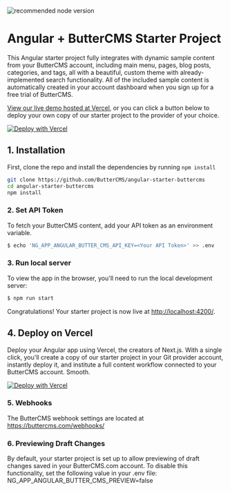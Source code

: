 ![recommended node version](https://img.shields.io/badge/node-v16-green)

# Angular + ButterCMS Starter Project

This Angular starter project fully integrates with dynamic sample content from your ButterCMS account, including main menu, pages, blog posts, categories, and tags, all with a beautiful, custom theme with already-implemented search functionality. All of the included sample content is automatically created in your account dashboard when you sign up for a free trial of ButterCMS.

[View our live demo hosted at Vercel](https://test.vercel.app/), or you can click a button below to deploy your own copy of our starter
project to the provider of your choice.

[![Deploy with Vercel](https://vercel.com/button)](https://vercel.com/new/clone?repository-url=https%3A%2F%2Fgithub.com%2FButterCMS%2Fangular-starter-buttercms&env=NG_APP_ANGULAR_BUTTER_CMS_API_KEY&envDescription=Your%20ButterCMS%20API%20Token&envLink=https%3A%2F%2Fbuttercms.com%2Fsettings%2F&project-name=angular-starter-buttercms&repo-name=angular-starter-buttercms&redirect-url=https%3A%2F%2Fbuttercms.com%2Fonboarding%2Fvercel-starter-deploy-callback%2F&production-deploy-hook=Deploy%20Triggered%20from%20ButterCMS&demo-title=ButterCMS%20Angular%20Starter&demo-description=Fully%20integrated%20with%20your%20ButterCMS%20account&demo-url=https%3A%2F%2Ftest.vercel.app%2F&demo-image=https://cdn.buttercms.com/r0tGK8xFRti2iRKBJ0eY&repository-name=angular-starter-buttercms) 

## 1. Installation

First, clone the repo and install the dependencies by running `npm install`

```bash
git clone https://github.com/ButterCMS/angular-starter-buttercms
cd angular-starter-buttercms
npm install
```

### 2. Set API Token

To fetch your ButterCMS content, add your API token as an environment variable.

```bash
$ echo 'NG_APP_ANGULAR_BUTTER_CMS_API_KEY=<Your API Token>' >> .env
```

### 3. Run local server

To view the app in the browser, you'll need to run the local development server:

```bash
$ npm run start
```

Congratulations! Your starter project is now live at [http://localhost:4200/](http://localhost:4200/).

## 4. Deploy on Vercel

Deploy your Angular app using Vercel, the creators of Next.js. With a single click, you'll create a copy of our starter project in your Git provider account, instantly deploy it, and institute a full content workflow connected to your ButterCMS account. Smooth.

[![Deploy with Vercel](https://vercel.com/button)](https://vercel.com/new/clone?repository-url=https%3A%2F%2Fgithub.com%2FButterCMS%2Fangular-starter-buttercms&env=NG_APP_ANGULAR_BUTTER_CMS_API_KEY&envDescription=Your%20ButterCMS%20API%20Token&envLink=https%3A%2F%2Fbuttercms.com%2Fsettings%2F&project-name=angular-starter-buttercms&repo-name=angular-starter-buttercms&redirect-url=https%3A%2F%2Fbuttercms.com%2Fonboarding%2Fvercel-starter-deploy-callback%2F&production-deploy-hook=Deploy%20Triggered%20from%20ButterCMS&demo-title=ButterCMS%20Angular%20Starter&demo-description=Fully%20integrated%20with%20your%20ButterCMS%20account&demo-url=https%3A%2F%2Ftest.vercel.app%2F&demo-image=https://cdn.buttercms.com/r0tGK8xFRti2iRKBJ0eY&repository-name=angular-starter-buttercms) 

### 5. Webhooks

The ButterCMS webhook settings are located at https://buttercms.com/webhooks/

### 6. Previewing Draft Changes

By default, your starter project is set up to allow previewing of draft changes saved in your ButterCMS.com account. To disable this functionality, set the following value in your .env file: NG_APP_ANGULAR_BUTTER_CMS_PREVIEW=false
